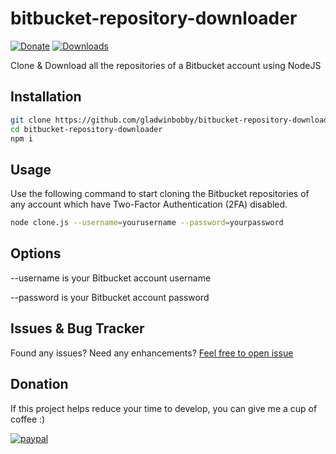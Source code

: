 # bitbucket-repository-downloader
[![Donate](https://img.shields.io/badge/Donate-PayPal-green.svg)](https://www.paypal.me/gladwinbobby/10usd) [![Downloads](https://img.shields.io/npm/dt/repository-downloader.svg)](https://www.npmjs.com/package/bitbucket-repository-downloader)

Clone &amp; Download all the repositories of a Bitbucket account using NodeJS

## Installation
``` sh
git clone https://github.com/gladwinbobby/bitbucket-repository-downloader.git
cd bitbucket-repository-downloader
npm i
```

## Usage
Use the following command to start cloning the Bitbucket repositories of any account which have Two-Factor Authentication (2FA) disabled.
``` sh
node clone.js --username=yourusername --password=yourpassword
```

## Options
--username is your Bitbucket account username

--password is your Bitbucket account password

## Issues & Bug Tracker
Found any issues? Need any enhancements? [Feel free to open issue](https://github.com/gladwinbobby/bitbucket-repository-downloader/issues)

## Donation
If this project helps reduce your time to develop, you can give me a cup of coffee :)

[![paypal](https://www.paypalobjects.com/en_US/i/btn/btn_donateCC_LG.gif)](https://www.paypal.me/gladwinbobby/10usd)